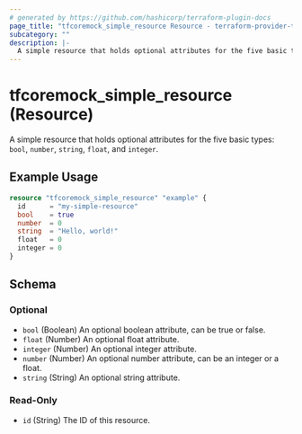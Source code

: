 ```yaml
---
# generated by https://github.com/hashicorp/terraform-plugin-docs
page_title: "tfcoremock_simple_resource Resource - terraform-provider-tfcoremock"
subcategory: ""
description: |-
  A simple resource that holds optional attributes for the five basic types: bool, number, string, float, and integer.
---
```


# tfcoremock_simple_resource (Resource)

A simple resource that holds optional attributes for the five basic types: `bool`, `number`, `string`, `float`, and `integer`.

## Example Usage

```terraform
resource "tfcoremock_simple_resource" "example" {
  id      = "my-simple-resource"
  bool    = true
  number  = 0
  string  = "Hello, world!"
  float   = 0
  integer = 0
}
```

<!-- schema generated by tfplugindocs -->
## Schema

### Optional

- `bool` (Boolean) An optional boolean attribute, can be true or false.
- `float` (Number) An optional float attribute.
- `integer` (Number) An optional integer attribute.
- `number` (Number) An optional number attribute, can be an integer or a float.
- `string` (String) An optional string attribute.

### Read-Only

- `id` (String) The ID of this resource.
